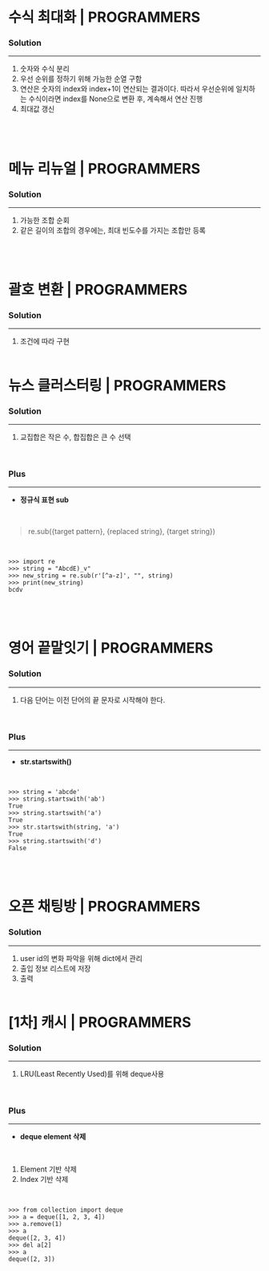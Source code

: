 # 수식 최대화 | PROGRAMMERS
### Solution
---
1. 숫자와 수식 분리
2. 우선 순위를 정하기 위해 가능한 순열 구함
3. 연산은 숫자의 index와 index+1이 연산되는 결과이다. 따라서 우선순위에 일치하는 수식이라면 index를 None으로 변환 후, 계속해서 연산 진행
4. 최대값 갱신

</br></br>

# 메뉴 리뉴얼 | PROGRAMMERS
### Solution
---
1. 가능한 조합 순회
2. 같은 길이의 조합의 경우에는, 최대 빈도수를 가지는 조합만 등록

</br></br>

# 괄호 변환 | PROGRAMMERS
### Solution
---
1. 조건에 따라 구현
</br></br>

# 뉴스 클러스터링 | PROGRAMMERS
### Solution
---
1. 교집합은 작은 수, 합집합은 큰 수 선택
</br>

### Plus
---
- **정규식 표현 sub**
</br>  

> re.sub({target pattern}, {replaced string}, {target string})
</br>

```
>>> import re
>>> string = "AbcdE)_v"
>>> new_string = re.sub(r'[^a-z]', "", string)
>>> print(new_string)
bcdv
```   
</br></br>

# 영어 끝말잇기 | PROGRAMMERS
### Solution
---
1. 다음 단어는 이전 단어의 끝 문자로 시작해야 한다.
</br>

### Plus
---
- **str.startswith()**
</br>

```
>>> string = 'abcde'
>>> string.startswith('ab')
True
>>> string.startswith('a')
True
>>> str.startswith(string, 'a')
True
>>> string.startswith('d')
False
```
</br></br>

# 오픈 채팅방 | PROGRAMMERS
### Solution
---
1. user id의 변화 파악을 위해 dict에서 관리
2. 출입 정보 리스트에 저장
3. 출력
</br></br>

# [1차] 캐시 | PROGRAMMERS
### Solution
---
1. LRU(Least Recently Used)를 위해 deque사용
</br>

### Plus
---
- **deque element 삭제**
</br>

1. Element 기반 삭제
2. Index 기반 삭제
</br>

```
>>> from collection import deque
>>> a = deque([1, 2, 3, 4])
>>> a.remove(1)
>>> a
deque([2, 3, 4])
>>> del a[2]
>>> a
deque([2, 3])
```
</br></br>